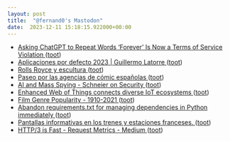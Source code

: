```yaml
---
layout: post
title:  "@fernand0's Mastodon"
date:  2023-12-11 15:18:15.922000+00:00
---
```

*  [Asking ChatGPT to Repeat Words ‘Forever’ Is Now a Terms of Service Violation ](https://www.404media.co/asking-chatgpt-to-repeat-words-forever-is-now-a-terms-of-service-violation) ([toot](https://mastodon.social/@fernand0/111562450267071941))
*  [Aplicaciones por defecto 2023 \| Guillermo Latorre ](https://guillermolatorre.com/aplicaciones-por-defecto-2023) ([toot](https://mastodon.social/@fernand0/111561722624643740))
*  [Rolls Royce y escultura ](https://www.flickr.com/photos/fernand0/53387743856) ([toot](https://mastodon.social/@fernand0/111561535572302800))
*  [Paseo por las agencias de cómic españolas ](https://revistatebeosfera.blogspot.com/2023/12/paseo-por-las-agencias-de-comic.htm) ([toot](https://mastodon.social/@fernand0/111561502037913607))
*  [AI and Mass Spying - Schneier on Security ](https://www.schneier.com/blog/archives/2023/12/ai-and-mass-spying.htm) ([toot](https://mastodon.social/@fernand0/111561331103431813))
*  [Enhanced Web of Things connects diverse IoT ecosystems ](https://www.w3.org/press-releases/2023/enhanced-web-of-things-connects-diverse-iot-ecosystems) ([toot](https://mastodon.social/@fernand0/111561028203117028))
*  [Film Genre Popularity - 1910-2021  ](https://public.tableau.com/app/profile/bo.mccready8742/viz/FilmGenrePopularity-1910-2021/GenreRelativePopularity) ([toot](https://mastodon.social/@fernand0/111559401701820850))
*  [Abandon requirements.txt for managing dependencies in Python immediately  ](https://medium.com/@ramalhodevitor/abandon-requirements-txt-for-managing-dependencies-in-python-immediately-50b1c45b824a) ([toot](https://mastodon.social/@fernand0/111557626597251469))
*  [Pantallas informativas en los trenes y estaciones franceses. ](https://avecesunafoto.wordpress.com/2023/12/10/pantallas-informativas-en-los-trenes-y-estaciones-franceses) ([toot](https://mastodon.social/@fernand0/111557566847541380))
*  [HTTP/3 is Fast - Request Metrics - Medium ](https://medium.com/request-metrics/http-3-is-fast-dc7f8871df) ([toot](https://mastodon.social/@fernand0/111557246422057154))
